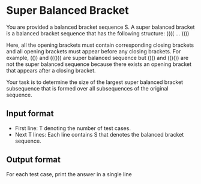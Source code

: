 # Super Balanced Bracket

You are provided a balanced bracket sequence S. A super balanced bracket is a balanced bracket sequence that has the following structure:
(((( ... ))))

Here, all the opening brackets must contain corresponding closing brackets and all opening brackets must appear before any closing brackets. For example, (()) and ((())) are super balanced sequence but ()() and (()()) are not the super balanced sequence because there exists an opening bracket that appears after a closing bracket.

Your task is to determine the size of the largest super balanced bracket subsequence that is formed over all subsequences of the original sequence.

## Input format

- First line: T denoting the number of test cases.
- Next T lines: Each line contains S that denotes the balanced bracket sequence.

## Output format

For each test case, print the answer in a single line
